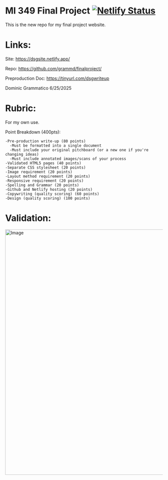 # MI 349 Final Project [![Netlify Status](https://api.netlify.com/api/v1/badges/526c9d8d-dd30-4d82-ad85-6dada592da4c/deploy-status)](https://app.netlify.com/projects/dsgsite/deploys) 
This is the new repo for my final project website. 



# Links:

Site: https://dsgsite.netlify.app/

Repo: https://github.com/grammd/finalproject/

Preproduction Doc: https://tinyurl.com/dsgwriteup

Dominic Grammatico 6/25/2025


# Rubric:

For my own use. 

Point Breakdown (400pts):

    -Pre-production write-up (80 points)
      -Must be formatted into a single document
      -Must include your original pitchboard (or a new one if you're changing ideas)
      -Must include annotated images/scans of your process
    -Validated HTML5 pages (40 points)
    -Separate CSS stylesheet (20 points)
    -Image requirement (20 points)
    -Layout method requirement (20 points)
    -Responsive requirement (20 points)
    -Spelling and Grammar (20 points)
    -Github and Netlify hosting (20 points)
    -Copywriting (quality scoring) (60 points)       
    -Design (quality scoring) (100 points)        

# Validation:

<img width="782" alt="Image" src="https://github.com/user-attachments/assets/72db2a60-22b3-4489-8cc8-eb80635b712c" />
